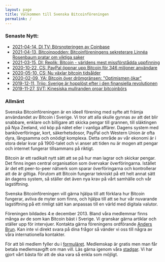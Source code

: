 ```yaml
---
layout: page
title: Välkommen till Svenska Bitcoinföreningen
permalink: /
---
```


### Senaste Nytt:
- [2021-04-14, DI TV: Börsnoteringen av Coinbase](https://www.di.se/ditv/ekonomistudion/coinbase-noteras-jamfors-med-facebook/)
- [2021-04-13, Bitcoinpodden: Bitcoinföreningens sekreterare Linnéa Rosenbaum pratar om viktiga saker](https://anchor.fm/bitcoinpodden/episodes/11--Bitcoin-och-kyrkan-euqmg3)
- [2021-03-15, DI: Replik: Bitcoin - världens mest missförstådda uppfinning](https://www.di.se/debatt/replik-bitcoin-varldens-mest-missforstadda-uppfinning/)
- [2020-10-22, CS: PayPal öppnar upp Bitcoin för 346 miljoner användare](https://computersweden.idg.se/2.2683/1.741512/paypal-bitcoin)
- [2020-05-10, CS: Nu växlar bitcoin tidsålder](https://computersweden.idg.se/2.2683/1.734369/bitcoin-ersattning-halveras)
- [2020-02-09, YA: Bitcoin över drömgränsen: "Optimismen ökar"](https://www.ystadsallehanda.se/nyheter/bitcoin-over-dromgransen-optimismen-okar/)
- [2019-12-11, Trijo: Sverige är hopplöst efter i den finansiella revolutionen](https://news.trijo.co/debatt/sverige-ar-hopplost-efter-i-den-finansiella-revolutionen-har-ar-tre-konkreta-forslag-for-att-komma-ikapp/)
- [2019-11-27, SVT: Kinesiska mullranden oroar bitcoinbörs](https://www.svt.se/nyheter/ekonomi/kinas)

### Allmänt
Svenska Bitcoinföreningen är en ideell förening med syfte att främja användandet av Bitcoin i Sverige. Vi tror att alla skulle gynnas av att det blir snabbare, enklare och billigare att skicka pengar till grannen, till släktingen på Nya Zeeland, vid köp på nätet eller i vanliga affärer. Dagens system med banköverföringar, kort, säkerhetsdosor, PayPal och Western Union är ofta dyra, långsamma och onödigt komplexa. Detta område av vår ekonomi är i stora delar kvar på 1900-talet och vi anser att tiden nu är mogen att pengar och internet fungerar tillsammans på riktigt.

Bitcoin är ett radikalt nytt sätt att se på hur man lagrar och skickar pengar. Det finns ingen central organisation som övervakar överföringarna. Istället är det ett peer-to-peer nätverk som sparar överföringarna och kontrollerar att de är giltiga. Förutom att Bitcoin fungerar tekniskt på ett helt annat sätt än dagens system, så ställer det även nya krav på vårt samhälle och vår lagstiftning.

Svenska Bitcoinföreningen vill gärna hjälpa till att förklara hur Bitcoin fungerar, avliva de myter som finns, och hjälpa till att se hur vår nuvarande lagstiftning på ett rimligt sätt kan anpassas till en värld med digitala valutor.

Föreningen bildades 4:e december 2013. Bland våra medlemmar finns många av de som kan Bitcoin bäst i Sverige. Vi granskar gärna artiklar och ställer upp för intervjuer. Kontakta gärna föreningens ordförande [Anders Brun](mailto:anders.brun@gmail.com). Kan inte vi direkt svara på dina frågor så vänder vi oss till några av våra internationella kontakter.

För att bli medlem fyller du  i [formuläret](./ansoekan). Medlemskap är gratis men man får betala medlemsavgift om man vill. Läs gärna igenom våra [stadgar](./protokoll). Vi har gjort vårt bästa för att de ska vara så enkla som möjligt.
